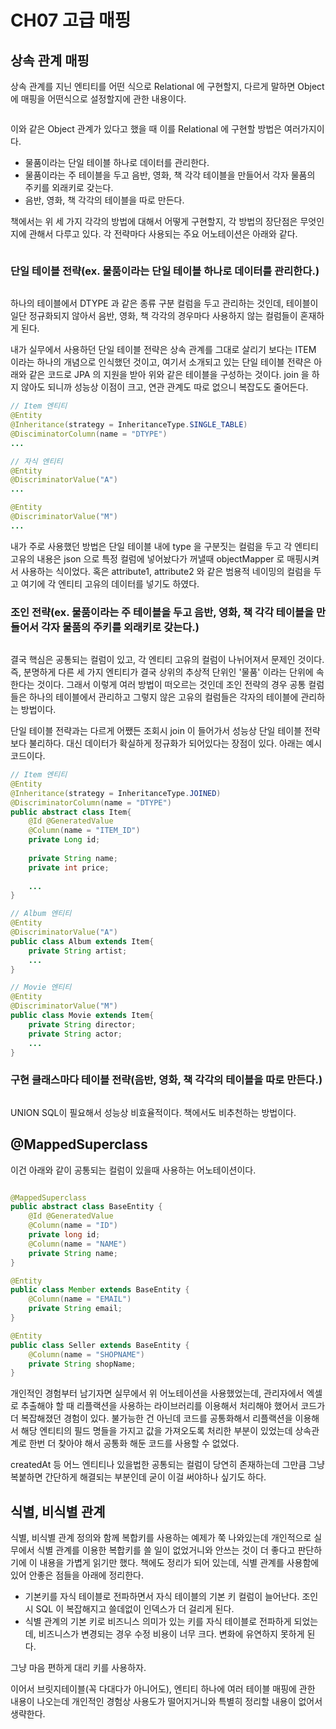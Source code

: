 # CH07 고급 매핑

## 상속 관계 매핑

상속 관계를 지닌 엔티티를 어떤 식으로 Relational 에 구현할지, 다르게 말하면 Object에 매핑을 어떤식으로 설정할지에 관한 내용이다.

<figure><img src="../../.gitbook/assets/image (24) (1).png" alt=""><figcaption></figcaption></figure>

이와 같은 Object 관계가 있다고 했을 때 이를 Relational 에 구현할 방법은 여러가지이다.

* 물품이라는 단일 테이블 하나로 데이터를 관리한다.
* 물품이라는 주 테이블을 두고 음반, 영화, 책 각각 테이블을 만들어서 각자 물품의 주키를 외래키로 갖는다.
* 음반, 영화, 책 각각의 테이블을 따로 만든다.

책에서는 위 세 가지 각각의 방법에 대해서 어떻게 구현할지, 각 방법의 장단점은 무엇인지에 관해서 다루고 있다. 각 전략마다 사용되는 주요 어노테이션은 아래와 같다.

<figure><img src="../../.gitbook/assets/image.png" alt=""><figcaption></figcaption></figure>

### 단일 테이블 전략(ex. 물품이라는 단일 테이블 하나로 데이터를 관리한다.)

<figure><img src="../../.gitbook/assets/image (10).png" alt=""><figcaption></figcaption></figure>

하나의 테이블에서 DTYPE 과 같은 종류 구분 컬럼을 두고 관리하는 것인데, 테이블이 일단 정규화되지 않아서 음반, 영화, 책 각각의 경우마다 사용하지 않는 컬럼들이 혼재하게 된다.

내가 실무에서 사용하던 단일 테이블 전략은 상속 관계를 그대로 살리기 보다는 ITEM 이라는 하나의 개념으로 인식했던 것이고, 여기서 소개되고 있는 단일 테이블 전략은 아래와 같은 코드로 JPA 의 지원을 받아 위와 같은 테이블을 구성하는 것이다. join 을 하지 않아도 되니까 성능상 이점이 크고, 연관 관계도 따로 없으니 복잡도도 줄어든다.

```java
// Item 엔티티
@Entity
@Inheritance(strategy = InheritanceType.SINGLE_TABLE)
@DisciminatorColumn(name = "DTYPE")
...

// 자식 엔티티
@Entity
@DiscriminatorValue("A")
...

@Entity
@DiscriminatorValue("M")
...
```

내가 주로 사용했던 방법은 단일 테이블 내에 type 을 구분짓는 컬럼을 두고 각 엔티티 고유의 내용은 json 으로 특정 컬럼에 넣어놨다가 꺼낼때 objectMapper 로 매핑시켜서 사용하는 식이었다. 혹은 attribute1, attribute2 와 같은 범용적 네이밍의 컬럼을 두고 여기에 각 엔티티 고유의 데이터를 넣기도 하였다.

### 조인 전략(ex. 물품이라는 주 테이블을 두고 음반, 영화, 책 각각 테이블을 만들어서 각자 물품의 주키를 외래키로 갖는다.)

<figure><img src="../../.gitbook/assets/image (23).png" alt=""><figcaption></figcaption></figure>

결국 핵심은 공통되는 컬럼이 있고, 각 엔티티 고유의 컬럼이 나뉘어져서 문제인 것이다. 즉, 분명하게 다른 세 가지 엔티티가 결국 상위의 추상적 단위인 '물품' 이라는 단위에 속한다는 것이다. 그래서 이렇게 여러 방법이 떠오르는 것인데 조인 전략의 경우 공통 컬럼들은 하나의 테이블에서 관리하고 그렇지 않은 고유의 컬럼들은 각자의 테이블에 관리하는 방법이다.

단일 테이블 전략과는 다르게 어쨌든 조회시 join 이 들어가서 성능상 단일 테이블 전략보다 불리하다. 대신 데이터가 확실하게 정규화가 되어있다는 장점이 있다. 아래는 예시 코드이다.

```java
// Item 엔티티
@Entity
@Inheritance(strategy = InheritanceType.JOINED)
@DiscriminatorColumn(name = "DTYPE")
public abstract class Item{
	@Id @GeneratedValue
	@Column(name = "ITEM_ID")
	private Long id;
	
	private String name;
	private int price;
	
	...
}

// Album 엔티티
@Entity
@DiscriminatorValue("A")
public class Album extends Item{
	private String artist;
	...
}

// Movie 엔티티
@Entity
@DiscriminatorValue("M")
public class Movie extends Item{
	private String director;
	private String actor;
	...
}
```

### 구현 클래스마다 테이블 전략(음반, 영화, 책 각각의 테이블을 따로 만든다.)

<figure><img src="../../.gitbook/assets/image (17).png" alt=""><figcaption></figcaption></figure>

UNION SQL이 필요해서 성능상 비효율적이다. 책에서도 비추천하는 방법이다.



## @MappedSuperclass

이건 아래와 같이 공통되는 컬럼이 있을때 사용하는 어노테이션이다.&#x20;

<figure><img src="../../.gitbook/assets/image (20) (1).png" alt=""><figcaption></figcaption></figure>

```java
@MappedSuperclass
public abstract class BaseEntity {
    @Id @GeneratedValue
    @Column(name = "ID")
    private long id;
    @Column(name = "NAME")
    private String name;
}

@Entity
public class Member extends BaseEntity {
    @Column(name = "EMAIL")
    private String email;
}

@Entity
public class Seller extends BaseEntity {
    @Column(name = "SHOPNAME")
    private String shopName;
}
```

개인적인 경험부터 남기자면 실무에서 위 어노테이션을 사용했었는데, 관리자에서 엑셀로 추출해야 할 때 리플랙션을 사용하는 라이브러리를 이용해서 처리해야 했어서 코드가 더 복잡해졌던 경험이 있다. 불가능한 건 아닌데 코드를 공통화해서 리플랙션을 이용해서 해당 엔티티의 필드 명들을 가지고 값을 가져오도록 처리한 부분이 있었는데 상속관계로 한번 더 찾아야 해서 공통화 해둔 코드를 사용할 수 없었다.

createdAt 등 어느 엔티티나 있을법한 공통되는 컬럼이 당연히 존재하는데 그만큼 그냥 복붙하면 간단하게 해결되는 부분인데 굳이 이걸 써야하나 싶기도 하다.

## 식별, 비식별 관계

식별, 비식별 관계 정의와 함께 복합키를 사용하는 예제가 쭉 나와있는데 개인적으로 실무에서 식별 관계를 이용한 복합키를 쓸 일이 없었거니와 안쓰는 것이 더 좋다고 판단하기에 이 내용을 가볍게 읽기만 했다. 책에도 정리가 되어 있는데, 식별 관계를 사용함에 있어 안좋은 점들을 아래에 정리한다.

* 기본키를 자식 테이블로 전파하면서 자식 테이블의 기본 키 컬럼이 늘어난다. 조인시 SQL 이 복잡해지고 쓸데없이 인덱스가 더 걸리게 된다.
* 식별 관계의 기본 키로 비즈니스 의미가 있는 키를 자식 테이블로 전파하게 되었는데, 비즈니스가 변경되는 경우 수정 비용이 너무 크다. 변화에 유연하지 못하게 된다.

그냥 마음 편하게 대리 키를 사용하자.



이어서 브릿지테이블(꼭 다대다가 아니어도), 엔티티 하나에 여러 테이블 매핑에 관한 내용이 나오는데 개인적인 경험상 사용도가 떨어지거니와 특별히 정리할 내용이 없어서 생략한다.
